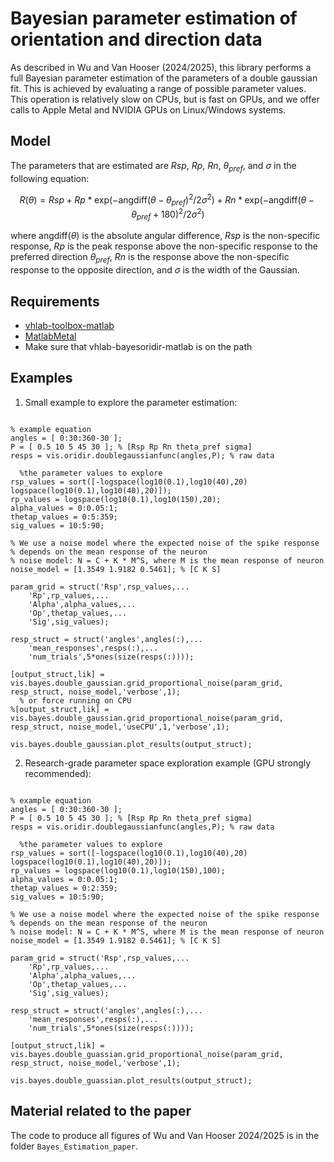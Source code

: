 # Bayesian parameter estimation of orientation and direction data

As described in Wu and Van Hooser (2024/2025), this library performs a full Bayesian parameter estimation of the parameters of a double gaussian fit. This is achieved by evaluating a range of possible parameter values. This operation is relatively slow on CPUs, but is fast on GPUs, and we offer calls to Apple Metal and NVIDIA GPUs on Linux/Windows systems.

## Model

The parameters that are estimated are $Rsp$, $Rp$, $Rn$, $\theta_{pref}$, and $\sigma$ in the following equation:

$$R(\theta) = Rsp + Rp * \text{exp}(-\text{angdiff}(\theta-\theta_{pref})^2/2\sigma^2) + Rn * \text{exp}(-\text{angdiff}(\theta-\theta_{pref}+180)^2/2\sigma^2)$$

where $\text{angdiff}(\theta)$ is the absolute angular difference, $Rsp$ is the non-specific response, $Rp$ is the peak response above the non-specific response to the preferred direction $\theta_{pref}$, $Rn$ is the response above the non-specific response to the opposite direction, and $\sigma$ is the width of the Gaussian.

## Requirements

- [vhlab-toolbox-matlab](https://github.com/VH-Lab/vhlab-toolbox-matlab)
- [MatlabMetal](https://github.com/stevevanhooser/MatlabMetal)
- Make sure that vhlab-bayesoridir-matlab is on the path

## Examples

1. Small example to explore the parameter estimation:

```[matlab]

% example equation
angles = [ 0:30:360-30 ];
P = [ 0.5 10 5 45 30 ]; % [Rsp Rp Rn theta_pref sigma] 
resps = vis.oridir.doublegaussianfunc(angles,P); % raw data

  %the parameter values to explore
rsp_values = sort([-logspace(log10(0.1),log10(40),20) logspace(log10(0.1),log10(40),20)]);
rp_values = logspace(log10(0.1),log10(150),20);
alpha_values = 0:0.05:1;
thetap_values = 0:5:359;
sig_values = 10:5:90;

% We use a noise model where the expected noise of the spike response
% depends on the mean response of the neuron
% noise model: N = C + K * M^S, where M is the mean response of neuron
noise_model = [1.3549 1.9182 0.5461]; % [C K S]

param_grid = struct('Rsp',rsp_values,...
    'Rp',rp_values,...
    'Alpha',alpha_values,...
    'Op',thetap_values,...
    'Sig',sig_values);

resp_struct = struct('angles',angles(:),...
    'mean_responses',resps(:),...
    'num_trials',5*ones(size(resps(:))));

[output_struct,lik] = vis.bayes.double_gaussian.grid_proportional_noise(param_grid, resp_struct, noise_model,'verbose',1);
  % or force running on CPU
%[output_struct,lik] = vis.bayes.double_gaussian.grid_proportional_noise(param_grid, resp_struct, noise_model,'useCPU',1,'verbose',1);

vis.bayes.double_gaussian.plot_results(output_struct);
```

2. Research-grade parameter space exploration example (GPU strongly recommended):

```[matlab]

% example equation
angles = [ 0:30:360-30 ];
P = [ 0.5 10 5 45 30 ]; % [Rsp Rp Rn theta_pref sigma] 
resps = vis.oridir.doublegaussianfunc(angles,P); % raw data

  %the parameter values to explore
rsp_values = sort([-logspace(log10(0.1),log10(40),20) logspace(log10(0.1),log10(40),20)]);
rp_values = logspace(log10(0.1),log10(150),100);
alpha_values = 0:0.05:1;
thetap_values = 0:2:359;
sig_values = 10:5:90;

% We use a noise model where the expected noise of the spike response
% depends on the mean response of the neuron
% noise model: N = C + K * M^S, where M is the mean response of neuron
noise_model = [1.3549 1.9182 0.5461]; % [C K S]

param_grid = struct('Rsp',rsp_values,...
    'Rp',rp_values,...
    'Alpha',alpha_values,...
    'Op',thetap_values,...
    'Sig',sig_values);

resp_struct = struct('angles',angles(:),...
    'mean_responses',resps(:),...
    'num_trials',5*ones(size(resps(:))));

[output_struct,lik] = vis.bayes.double_guassian.grid_proportional_noise(param_grid, resp_struct, noise_model,'verbose',1);

vis.bayes.double_guassian.plot_results(output_struct);
```

## Material related to the paper

The code to produce all figures of Wu and Van Hooser 2024/2025 is in the folder `Bayes_Estimation_paper`.


